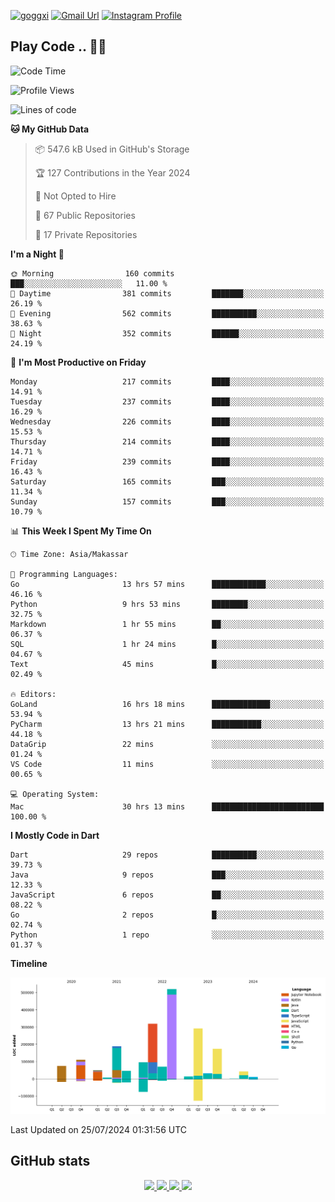 [![goggxi](https://img.shields.io/badge/Portofolio-Goggxi-orange)](https://goggxi.github.io)
[![Gmail Url](https://img.shields.io/twitter/url?label=Goggxi@gmail.com&logo=gmail&style=social&url=http%3A%2F%2Fmailto%3Acontact.Goggxi@gmail.com)](mailto:Goggxi@gmail.com) [![Instagram Profile](https://img.shields.io/twitter/url?label=moh_rifkan&logo=instagram&style=social&url=https://www.instagram.com/moh_rifkan/)](https://www.instagram.com/moh_rifkan/)

## Play Code .. 💬🚀

<!-- [![Moh Rifkan GitHub stats](https://github-readme-stats.vercel.app/api?username=goggxi&count_private=true&show_icons=true&theme=dracula&custom_title=Goggxi%20Statistic%20🚀)](https://github.com/goggxi/goggxi)

[![Top Langs](https://github-readme-stats.vercel.app/api/top-langs/?username=goggxi&langs_count=8&layout=compact&show_icons=true&theme=dracula)](https://github.com/goggxi/goggxi) -->

<!--START_SECTION:waka-->
![Code Time](http://img.shields.io/badge/Code%20Time-3%2C021%20hrs%2057%20mins-blue)

![Profile Views](http://img.shields.io/badge/Profile%20Views-0-blue)

![Lines of code](https://img.shields.io/badge/From%20Hello%20World%20I%27ve%20Written-2.0%20million%20lines%20of%20code-blue)

**🐱 My GitHub Data** 

> 📦 547.6 kB Used in GitHub's Storage 
 > 
> 🏆 127 Contributions in the Year 2024
 > 
> 🚫 Not Opted to Hire
 > 
> 📜 67 Public Repositories 
 > 
> 🔑 17 Private Repositories 
 > 
**I'm a Night 🦉** 

```text
🌞 Morning                160 commits         ███░░░░░░░░░░░░░░░░░░░░░░   11.00 % 
🌆 Daytime                381 commits         ███████░░░░░░░░░░░░░░░░░░   26.19 % 
🌃 Evening                562 commits         ██████████░░░░░░░░░░░░░░░   38.63 % 
🌙 Night                  352 commits         ██████░░░░░░░░░░░░░░░░░░░   24.19 % 
```
📅 **I'm Most Productive on Friday** 

```text
Monday                   217 commits         ████░░░░░░░░░░░░░░░░░░░░░   14.91 % 
Tuesday                  237 commits         ████░░░░░░░░░░░░░░░░░░░░░   16.29 % 
Wednesday                226 commits         ████░░░░░░░░░░░░░░░░░░░░░   15.53 % 
Thursday                 214 commits         ████░░░░░░░░░░░░░░░░░░░░░   14.71 % 
Friday                   239 commits         ████░░░░░░░░░░░░░░░░░░░░░   16.43 % 
Saturday                 165 commits         ███░░░░░░░░░░░░░░░░░░░░░░   11.34 % 
Sunday                   157 commits         ███░░░░░░░░░░░░░░░░░░░░░░   10.79 % 
```


📊 **This Week I Spent My Time On** 

```text
🕑︎ Time Zone: Asia/Makassar

💬 Programming Languages: 
Go                       13 hrs 57 mins      ████████████░░░░░░░░░░░░░   46.16 % 
Python                   9 hrs 53 mins       ████████░░░░░░░░░░░░░░░░░   32.75 % 
Markdown                 1 hr 55 mins        ██░░░░░░░░░░░░░░░░░░░░░░░   06.37 % 
SQL                      1 hr 24 mins        █░░░░░░░░░░░░░░░░░░░░░░░░   04.67 % 
Text                     45 mins             █░░░░░░░░░░░░░░░░░░░░░░░░   02.49 % 

🔥 Editors: 
GoLand                   16 hrs 18 mins      █████████████░░░░░░░░░░░░   53.94 % 
PyCharm                  13 hrs 21 mins      ███████████░░░░░░░░░░░░░░   44.18 % 
DataGrip                 22 mins             ░░░░░░░░░░░░░░░░░░░░░░░░░   01.24 % 
VS Code                  11 mins             ░░░░░░░░░░░░░░░░░░░░░░░░░   00.65 % 

💻 Operating System: 
Mac                      30 hrs 13 mins      █████████████████████████   100.00 % 
```

**I Mostly Code in Dart** 

```text
Dart                     29 repos            ██████████░░░░░░░░░░░░░░░   39.73 % 
Java                     9 repos             ███░░░░░░░░░░░░░░░░░░░░░░   12.33 % 
JavaScript               6 repos             ██░░░░░░░░░░░░░░░░░░░░░░░   08.22 % 
Go                       2 repos             █░░░░░░░░░░░░░░░░░░░░░░░░   02.74 % 
Python                   1 repo              ░░░░░░░░░░░░░░░░░░░░░░░░░   01.37 % 
```



**Timeline**

![Lines of Code chart](https://raw.githubusercontent.com/Goggxi/Goggxi/main/assets/bar_graph.png)


 Last Updated on 25/07/2024 01:31:56 UTC
<!--END_SECTION:waka-->

## GitHub stats

<p align="center">
  <a href="https://github.com/goggxi">
    <img src="http://github-profile-summary-cards.vercel.app/api/cards/profile-details?username=goggxi&theme=transparent" />
  </a>
  <a href="https://github.com/goggxi">
    <img src="https://github-readme-streak-stats.herokuapp.com/?user=goggxi&hide_border=true&card_width=338&theme=transparent" />
  </a>
  <a href="https://github.com/goggxi">
    <img src="http://github-profile-summary-cards.vercel.app/api/cards/stats?username=goggxi&theme=transparent" />
  </a>
  <a href="https://github.com/goggxi">
    <img src="https://github-readme-stats.vercel.app/api/top-langs/?username=goggxi&langs_count=10&exclude_repo=&hide=c,makefile,html,css,sass,nix,nunjucks,tsql,dockerfile,shell&card_width=699&hide_border=true&theme=transparent" />
  </a>
  <!-- <br/>
  <a href="https://github.com/goggxi">
    <img src="https://komarev.com/ghpvc/?username=goggxi&color=blue&style=flat" />
  </a> -->
</p>
